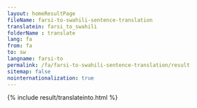 ```yaml
---
layout: homeResultPage
fileName: farsi-to-swahili-sentence-translation
translatein: farsi_to_swahili
folderName : translate
lang: fa
from: fa
to: sw
langname: farsi-to
permalink: /fa/farsi-to-swahili-sentence-translation/result
sitemap: false
nointernationalization: true
---
```

{% include result/translateinto.html %}

<script src="/js/result/translation.js" data-foldername="{{page.folderName}}" data-lang="{{page.lang}}"></script>


